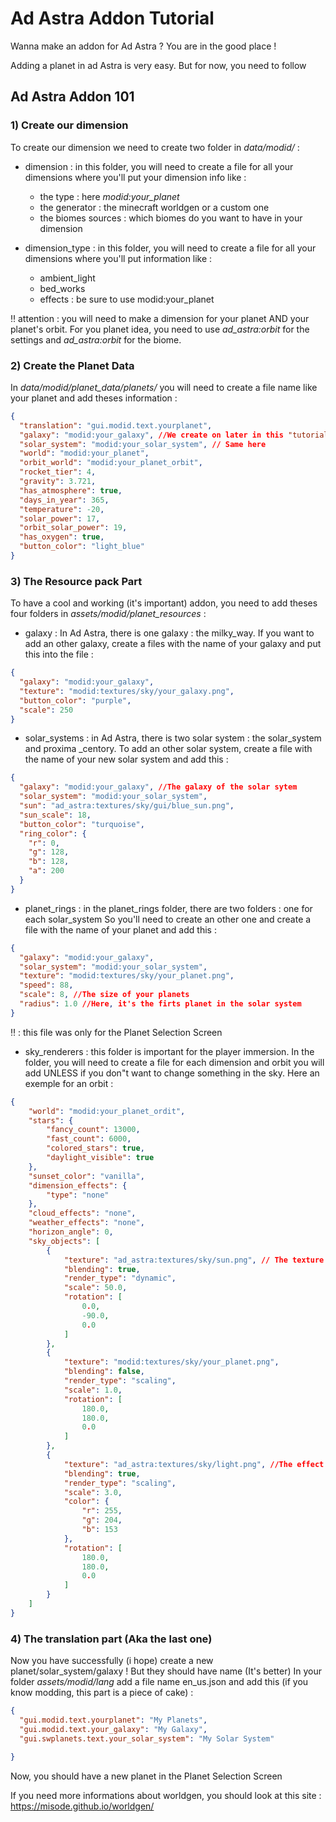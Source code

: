 # Ad Astra Addon Tutorial
Wanna make an addon for Ad Astra ? You are in the good place !

Adding a planet in ad Astra is very easy.
But for now, you need to follow 

## Ad Astra Addon 101

### 1) Create our dimension 
To create our dimension we need to create two folder in *data/modid/* :

- dimension : in this folder, you will need to create a file for all your dimensions where you'll put your dimension info like :
    - the type : here *modid:your_planet*
    - the generator : the minecraft worldgen or a custom one 
    - the biomes sources : which biomes do you want to have in your dimension 

- dimension_type : in this folder, you will need to create a file for all your dimensions where you'll put information like :
    - ambient_light
    - bed_works
    - effects : be sure to use modid:your_planet

‼️ attention : you will need to make a dimension for your planet AND your planet's orbit. For you planet idea, you need to use *ad_astra:orbit* for the settings and *ad_astra:orbit* for the biome.

### 2) Create the Planet Data
In *data/modid/planet_data/planets/* you will need to create a file name like your planet and add theses information :
```json
{
  "translation": "gui.modid.text.yourplanet",
  "galaxy": "modid:your_galaxy", //We create on later in this "tutorial"
  "solar_system": "modid:your_solar_system", // Same here
  "world": "modid:your_planet",
  "orbit_world": "modid:your_planet_orbit",
  "rocket_tier": 4,
  "gravity": 3.721,
  "has_atmosphere": true,
  "days_in_year": 365,
  "temperature": -20,
  "solar_power": 17,
  "orbit_solar_power": 19,
  "has_oxygen": true,
  "button_color": "light_blue"
}
``` 
### 3) The Resource pack Part 
To have a cool and working (it's important) addon, you need to add theses four folders in *assets/modid/planet_resources* :

- galaxy : In Ad Astra, there is one galaxy : the milky_way. If you want to add an other galaxy, create a files with the name of your galaxy and put this into the file :
```json
{
  "galaxy": "modid:your_galaxy",
  "texture": "modid:textures/sky/your_galaxy.png",
  "button_color": "purple",
  "scale": 250
}
```

- solar_systems : in Ad Astra, there is two solar system : the solar_system and proxima _centory. To add an other solar system, create a file with the name of your new solar system and add this :
```json 
{
  "galaxy": "modid:your_galaxy", //The galaxy of the solar sytem
  "solar_system": "modid:your_solar_system", 
  "sun": "ad_astra:textures/sky/gui/blue_sun.png", 
  "sun_scale": 18,
  "button_color": "turquoise",
  "ring_color": {
    "r": 0,
    "g": 128,
    "b": 128,
    "a": 200
  }
}
```

- planet_rings : in the planet_rings folder, there are two folders : one for each solar_system So you'll need to create an other one and create a file with the name of your planet and add this :
```json
{
  "galaxy": "modid:your_galaxy",
  "solar_system": "modid:your_solar_system",
  "texture": "modid:textures/sky/your_planet.png",
  "speed": 88,
  "scale": 8, //The size of your planets
  "radius": 1.0 //Here, it's the firts planet in the solar system
}
```
‼️ : this file was only for the Planet Selection Screen

- sky_renderers : this folder is important for the player immersion. In the folder, you will need to create a file for each dimension and orbit you will add UNLESS if you don"t want to change something in the sky.
Here an exemple for an orbit : 
```json
{
    "world": "modid:your_planet_ordit",
    "stars": {
        "fancy_count": 13000,
        "fast_count": 6000,
        "colored_stars": true,
        "daylight_visible": true
    },
    "sunset_color": "vanilla",
    "dimension_effects": {
        "type": "none"
    },
    "cloud_effects": "none",
    "weather_effects": "none",
    "horizon_angle": 0,
    "sky_objects": [
        {
            "texture": "ad_astra:textures/sky/sun.png", // The texture of the sky of your solar_system
            "blending": true,
            "render_type": "dynamic",
            "scale": 50.0,
            "rotation": [
                0.0,
                -90.0,
                0.0
            ]
        },
        {
            "texture": "modid:textures/sky/your_planet.png",
            "blending": false,
            "render_type": "scaling",
            "scale": 1.0,
            "rotation": [
                180.0,
                180.0,
                0.0
            ]
        },
        {
            "texture": "ad_astra:textures/sky/light.png", //The effect of the light for the planet
            "blending": true,
            "render_type": "scaling",
            "scale": 3.0,
            "color": {
                "r": 255,
                "g": 204,
                "b": 153
            },
            "rotation": [
                180.0,
                180.0,
                0.0
            ]
        }
    ]
}
```

### 4) The translation part (Aka the last one)
Now you have successfully (i hope) create a new planet/solar_system/galaxy !
But they should have name (It's better)
In your folder *assets/modid/lang* add a file name en_us.json and add this (if you know modding, this part is a piece of cake) :
```json
{
  "gui.modid.text.yourplanet": "My Planets",
  "gui.modid.text.your_galaxy": "My Galaxy",
  "gui.swplanets.text.your_solar_system": "My Solar System"

}
```

Now, you should have a new planet in the Planet Selection Screen

If you need more informations about worldgen, you should look at this site : https://misode.github.io/worldgen/
